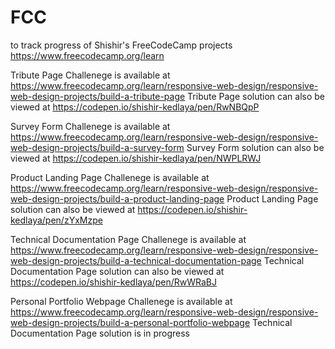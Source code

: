 # FCC
to track progress of Shishir's FreeCodeCamp projects
https://www.freecodecamp.org/learn

Tribute Page Challenege is available at https://www.freecodecamp.org/learn/responsive-web-design/responsive-web-design-projects/build-a-tribute-page
Tribute Page solution can also be viewed at https://codepen.io/shishir-kedlaya/pen/RwNBQpP

Survey Form Challenege is available at https://www.freecodecamp.org/learn/responsive-web-design/responsive-web-design-projects/build-a-survey-form
Survey Form solution can also be viewed at https://codepen.io/shishir-kedlaya/pen/NWPLRWJ

Product Landing Page Challenege is available at https://www.freecodecamp.org/learn/responsive-web-design/responsive-web-design-projects/build-a-product-landing-page
Product Landing Page solution can also be viewed at https://codepen.io/shishir-kedlaya/pen/zYxMzpe

Technical Documentation Page Challenege is available at https://www.freecodecamp.org/learn/responsive-web-design/responsive-web-design-projects/build-a-technical-documentation-page
Technical Documentation Page solution can also be viewed at https://codepen.io/shishir-kedlaya/pen/RwWRaBJ

 Personal Portfolio Webpage Challenege is available at https://www.freecodecamp.org/learn/responsive-web-design/responsive-web-design-projects/build-a-personal-portfolio-webpage
Technical Documentation Page solution is in progress